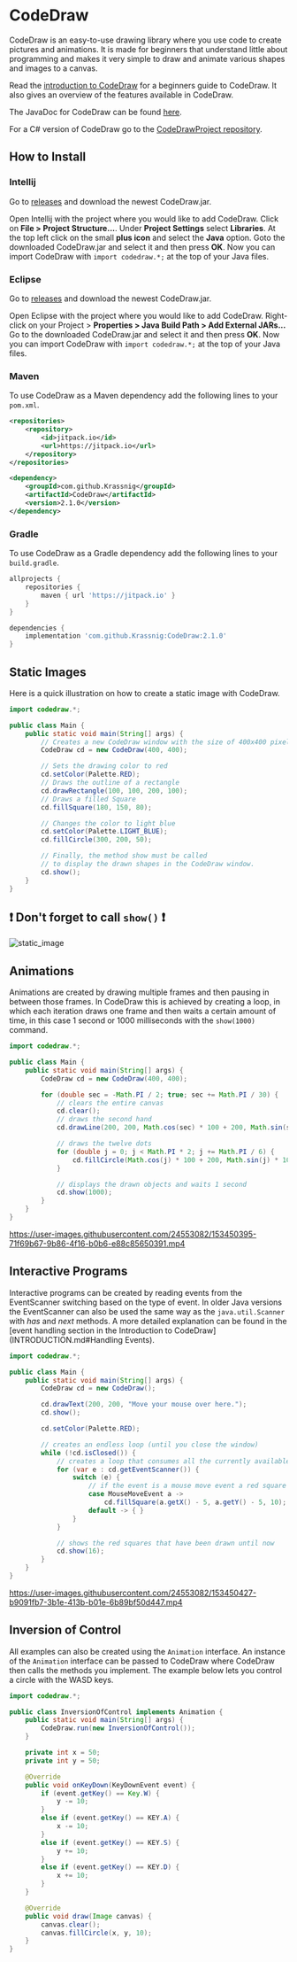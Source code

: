 # CodeDraw

CodeDraw is an easy-to-use drawing library where you use code to create pictures and animations.
It is made for beginners that understand little about programming
and makes it very simple to draw and animate various shapes and images to a canvas.

Read the [introduction to CodeDraw](https://github.com/Krassnig/CodeDraw/blob/master/INTRODUCTION.md)
for a beginners guide to CodeDraw. It also gives an overview of the features available in CodeDraw.

The JavaDoc for CodeDraw can be found [here](https://krassnig.github.io/CodeDrawJavaDoc/).

For a C# version of CodeDraw go to the [CodeDrawProject repository](https://github.com/Krassnig/CodeDrawProject).

## How to Install

### Intellij

Go to [releases](https://github.com/Krassnig/CodeDraw/releases) and download the newest CodeDraw.jar.

Open Intellij with the project where you would like to add CodeDraw. Click on **File > Project Structure...**.
Under **Project Settings** select **Libraries**.
At the top left click on the small **plus icon** and select the **Java** option.
Goto the downloaded CodeDraw.jar and select it and then press **OK**.
Now you can import CodeDraw with ```import codedraw.*;``` at the top of your Java files.

### Eclipse

Go to [releases](https://github.com/Krassnig/CodeDraw/releases) and download the newest CodeDraw.jar.

Open Eclipse with the project where you would like to add CodeDraw. Right-click on your Project > **Properties > Java Build Path > Add External JARs...**
Go to the downloaded CodeDraw.jar and select it and then press **OK**.
Now you can import CodeDraw with ```import codedraw.*;``` at the top of your Java files.


### Maven
To use CodeDraw as a Maven dependency add the following lines to your `pom.xml`.
```xml
<repositories>
    <repository>
        <id>jitpack.io</id>
        <url>https://jitpack.io</url>
    </repository>
</repositories>
```

```xml
<dependency>
    <groupId>com.github.Krassnig</groupId>
    <artifactId>CodeDraw</artifactId>
    <version>2.1.0</version>
</dependency>
```

### Gradle
To use CodeDraw as a Gradle dependency add the following lines to your `build.gradle`.
```groovy
allprojects {
    repositories {
        maven { url 'https://jitpack.io' }
    }
}
```

```groovy
dependencies {
    implementation 'com.github.Krassnig:CodeDraw:2.1.0'
}
```

## Static Images

Here is a quick illustration on how to create a static image with CodeDraw.

```java
import codedraw.*;

public class Main {
    public static void main(String[] args) {
        // Creates a new CodeDraw window with the size of 400x400 pixel
        CodeDraw cd = new CodeDraw(400, 400);

        // Sets the drawing color to red
        cd.setColor(Palette.RED);
        // Draws the outline of a rectangle
        cd.drawRectangle(100, 100, 200, 100);
        // Draws a filled Square
        cd.fillSquare(180, 150, 80);

        // Changes the color to light blue
        cd.setColor(Palette.LIGHT_BLUE);
        cd.fillCircle(300, 200, 50);

        // Finally, the method show must be called
        // to display the drawn shapes in the CodeDraw window.
        cd.show();
    }
}
```
## ❗ Don't forget to call `show()` ❗

![static_image](https://user-images.githubusercontent.com/24553082/153450298-403d3adc-87f9-476e-82a4-48aeac21ec90.png)

## Animations

Animations are created by drawing multiple frames and then pausing in between those frames.
In CodeDraw this is achieved by creating a loop, in which each iteration draws one frame
and then waits a certain amount of time, in this case 1 second or 1000 milliseconds with the `show(1000)` command.

```java
import codedraw.*;

public class Main {
    public static void main(String[] args) {
        CodeDraw cd = new CodeDraw(400, 400);

        for (double sec = -Math.PI / 2; true; sec += Math.PI / 30) {
            // clears the entire canvas
            cd.clear();
            // draws the second hand
            cd.drawLine(200, 200, Math.cos(sec) * 100 + 200, Math.sin(sec) * 100 + 200);

            // draws the twelve dots
            for (double j = 0; j < Math.PI * 2; j += Math.PI / 6) {
                cd.fillCircle(Math.cos(j) * 100 + 200, Math.sin(j) * 100 + 200, 4);
            }

            // displays the drawn objects and waits 1 second
            cd.show(1000);
        }
    }
}
```

https://user-images.githubusercontent.com/24553082/153450395-71f69b67-9b86-4f16-b0b6-e88c85650391.mp4

## Interactive Programs

Interactive programs can be created by reading events from the EventScanner switching based on the type of event.
In older Java versions the EventScanner can also be used the same way as the `java.util.Scanner`
with *has* and *next* methods.
A more detailed explanation can be found in the
[event handling section in the Introduction to CodeDraw](INTRODUCTION.md#Handling Events).

```java
import codedraw.*;

public class Main {
    public static void main(String[] args) {
        CodeDraw cd = new CodeDraw();

        cd.drawText(200, 200, "Move your mouse over here.");
        cd.show();

        cd.setColor(Palette.RED);

        // creates an endless loop (until you close the window)
        while (!cd.isClosed()) {
            // creates a loop that consumes all the currently available events
            for (var e : cd.getEventScanner()) {
                switch (e) {
                    // if the event is a mouse move event a red square will be drawn at its location
                    case MouseMoveEvent a ->
                        cd.fillSquare(a.getX() - 5, a.getY() - 5, 10);
                    default -> { }
                }
            }

            // shows the red squares that have been drawn until now
            cd.show(16);
        }
    }
}
```

https://user-images.githubusercontent.com/24553082/153450427-b9091fb7-3b1e-413b-b01e-6b89bf50d447.mp4

## Inversion of Control

All examples can also be created using the `Animation` interface.
An instance of the `Animation` interface can be passed to CodeDraw
where CodeDraw then calls the methods you implement.
The example below lets you control a circle with the WASD keys. 

```Java
import codedraw.*;

public class InversionOfControl implements Animation {
    public static void main(String[] args) {
        CodeDraw.run(new InversionOfControl());
    }

    private int x = 50;
    private int y = 50;

    @Override
    public void onKeyDown(KeyDownEvent event) {
        if (event.getKey() == Key.W) {
            y -= 10;
        }
        else if (event.getKey() == KEY.A) {
            x -= 10;
        }
        else if (event.getKey() == KEY.S) {
            y += 10;
        }
        else if (event.getKey() == KEY.D) {
            x += 10;
        }
    }

    @Override
    public void draw(Image canvas) {
        canvas.clear();
        canvas.fillCircle(x, y, 10);
    }
}
```